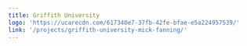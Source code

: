 ```yaml
---
title: Griffith University
logo: 'https://ucarecdn.com/617340e7-37fb-42fe-bfae-e5a224957539/'
link: '/projects/griffith-university-mick-fanning/'
---
```

